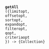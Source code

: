 <div class="method">
    <code>
        <strong>getAll</strong>
        ({<span class="prop">limit</span><span class="optional" title="optional">opt</span>, 
        <span class="prop">offset</span><span class="optional" title="optional">opt</span>, 
        <span class="prop">sort</span><span class="optional" title="optional">opt</span>,
        <span class="prop">expand</span><span class="optional" title="optional">opt</span>,
        <span class="prop">filter</span><span class="optional" title="optional">opt</span>,
        <span class="prop">q</span><span class="optional" title="optional">opt</span>,
        <span class="prop">criteria</span><span class="optional" title="optional">opt</span>
        }) -> <span class="return">{Collection}</span>
    </code>
</div>
